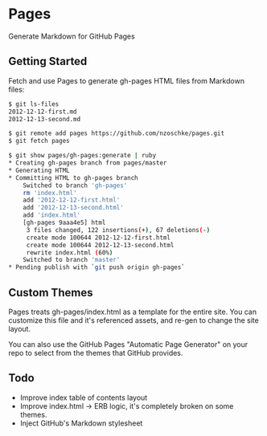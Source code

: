 # Pages

Generate Markdown for GitHub Pages

## Getting Started

Fetch and use Pages to generate gh-pages HTML files from Markdown files:

```bash
$ git ls-files
2012-12-12-first.md
2012-12-13-second.md

$ git remote add pages https://github.com/nzoschke/pages.git
$ git fetch pages

$ git show pages/gh-pages:generate | ruby
* Creating gh-pages branch from pages/master
* Generating HTML
* Committing HTML to gh-pages branch
    Switched to branch 'gh-pages'
    rm 'index.html'
    add '2012-12-12-first.html'
    add '2012-12-13-second.html'
    add 'index.html'
    [gh-pages 9aaa4e5] html
     3 files changed, 122 insertions(+), 67 deletions(-)
     create mode 100644 2012-12-12-first.html
     create mode 100644 2012-12-13-second.html
     rewrite index.html (60%)
    Switched to branch 'master'
* Pending publish with `git push origin gh-pages`
```

## Custom Themes

Pages treats gh-pages/index.html as a template for the entire site. You can
customize this file and it's referenced assets, and re-gen to change the site
layout.

You can also use the GitHub Pages "Automatic Page Generator" on your repo to 
select from the themes that GitHub provides.

## Todo

* Improve index table of contents layout
* Improve index.html -> ERB logic, it's completely broken on some themes.
* Inject GitHub's Markdown stylesheet